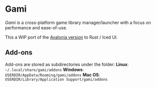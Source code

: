 # Gami

*Gami* is a cross-platform game library manager/launcher with a focus on performance and ease-of-use.

This a WIP port of the [Avalonia version](https://github.com/TomBebb/Gami) to Rust / Iced UI.

## Add-ons
Add-ons are stored as subdirectories under the folder:
**Linux**: `~/.local/share/gami/addons`
**Windows**: `USERDIR/AppData/Roaming/gami/addons`
**Mac OS**:  `USERDIR/Library/Application Support/gami/addons`